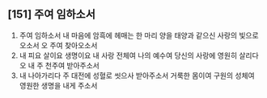 ## [151] 주여 임하소서

1) 주여 임하소서 내 마음에 암흑에 헤매는 한 마리 양을 태양과 같으신 사랑의 빛으로 오소서 오 주여 찾아오소서  
2) 내 피요 살이요 생명이요 내 사랑 전체여 나의 예수여 당신의 사랑에 영원히 살리다 오 내 주 천주여 받아주소서  
3) 내 나아가리다 주 대전에 성혈로 씻으사 받아주소서 거룩한 몸이여 구원의 성체여 영원한 생명을 내게 주소서
